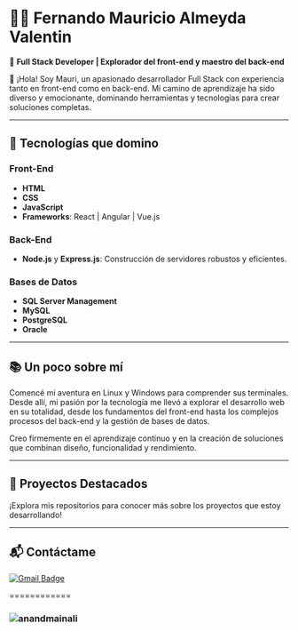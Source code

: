 # 👨‍💻 Fernando Mauricio Almeyda Valentin  

🎯 **Full Stack Developer | Explorador del front-end y maestro del back-end**  

👋 ¡Hola! Soy Mauri, un apasionado desarrollador Full Stack con experiencia tanto en front-end como en back-end. Mi camino de aprendizaje ha sido diverso y emocionante, dominando herramientas y tecnologías para crear soluciones completas.  

---

## 🚀 Tecnologías que domino  

### Front-End  
- **HTML**
- **CSS** 
- **JavaScript**
- **Frameworks**: React | Angular | Vue.js  

### Back-End  
- **Node.js** y **Express.js**: Construcción de servidores robustos y eficientes.  

### Bases de Datos  
- **SQL Server Management**  
- **MySQL**  
- **PostgreSQL**  
- **Oracle**  

---

## 📚 Un poco sobre mí  
Comencé mi aventura en Linux y Windows para comprender sus terminales. Desde allí, mi pasión por la tecnología me llevó a explorar el desarrollo web en su totalidad, desde los fundamentos del front-end hasta los complejos procesos del back-end y la gestión de bases de datos.  

Creo firmemente en el aprendizaje continuo y en la creación de soluciones que combinan diseño, funcionalidad y rendimiento.  

---

## 📌 Proyectos Destacados  
¡Explora mis repositorios para conocer más sobre los proyectos que estoy desarrollando!  

---

## 📬 Contáctame  
[![Gmail Badge](https://img.shields.io/badge/-ferbalmeyd@gmail.com-c14438?style=flat-square&logo=Gmail&logoColor=white&link=mailto:ferbalmeyd@gmail.com)](mailto:ferbalmeyd@gmail.com)  


============

### <img src="https://komarev.com/ghpvc/?username=anandmainali" alt="anandmainali" />

